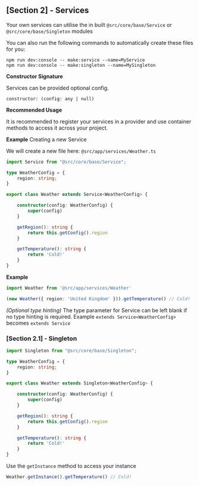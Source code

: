 ## [Section 2] - Services

Your own services can utilise the in built `@src/core/base/Service` or `@src/core/base/Singleton` modules

You can also run the following commands to automatically create these files for you:

    npm run dev:console -- make:service --name=MyService
    npm run dev:console -- make:singleton --name=MySingleton

**Constructor Signature**

Services can be provided optional config.

`constructor: (config: any | null)`

**Recommended Usage**

It is recommended to register your services in a provider and use container methods to access it across your project.

**Example** Creating a new Service

We will create a new file here: `@src/app/services/Weather.ts`

```ts
import Service from "@src/core/base/Service";

type WeatherConfig = {
    region: string;
}

export class Weather extends Service<WeatherConfig> {

    constructor(config: WeatherConfig) {
        super(config)
    }

    getRegion(): string {
        return this.getConfig().region
    }

    getTemperature(): string {
        return 'Cold!'
    }
}
```

**Example**

```ts
import Weather from '@src/app/services/Weather'

(new Weather({ region: 'United Kingdom' })).getTemperature() // Cold!
```

*(Optional type hinting)* The type parameter for Service can be left blank if no type hinting is required. Example  `extends Service<WeatherConfig>` becomes `extends Service`

### [Section 2.1] - Singleton

```ts
import Singleton from "@src/core/base/Singleton";

type WeatherConfig = {
    region: string;
}

export class Weather extends Singleton<WeatherConfig> {

    constructor(config: WeatherConfig) {
        super(config)
    }

    getRegion(): string {
        return this.getConfig().region
    }

    getTemperature(): string {
        return 'Cold!'
    }
}
```

Use the `getInstance` method to access your instance

```ts
Weather.getInstance().getTemperature() // Cold!
```
